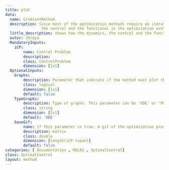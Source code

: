 ```yaml
---
title: plot
data: 
  name: GradientMethod
  description: Since most of the optimization methods require an iterative process, plot shows how the dynamics, 
                the control and the functional in the optimization evolve.
  little_description: shows how the dynamics, the control and the functional in the optimization evolve.
  autor: JOroya
  MandatoryInputs:   
    iCP: 
        name: Control Problem
        description: 
        class: ControlProblem
        dimension: [1x1]
  OptionalInputs:
    Graphs:
        description: Parameter that indicate if the method must plot the optimization, while is calculate 
        class: logical
        dimension: [1x1]
        default: false        
    TypeGraphs:
        description: Type of graphs. This parameter can be 'ODE' or 'PDE' 
        class: string
        dimension: [1x1]
        default: 'ODE'
    SaveGif:
        name: If this parameter is true, A gif of the optimization process is created
        description: matrix 
        class: double
        dimension: [length(iCP.tspan)]
        default: false
categories: [ documentation , MDL01 , OptimalControl]
class: OptimalControl
layout: method
---
```

